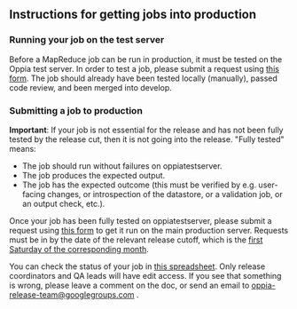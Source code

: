 ## Instructions for getting jobs into production

### Running your job on the test server

Before a MapReduce job can be run in production, it must be tested on the Oppia test server. In order to test a job, please submit a request using [this form](https://goo.gl/forms/XIj00RJ2h5L55XzU2). The job should already have been tested locally (manually), passed code review, and been merged into develop.

### Submitting a job to production

**Important**: If your job is not essential for the release and has not been fully tested by the release cut, then it is not going into the release. "Fully tested" means:
- The job should run without failures on oppiatestserver.
- The job produces the expected output.
- The job has the expected outcome (this must be verified by e.g. user-facing changes, or introspection of the datastore, or a validation job, or an output check, etc.).

Once your job has been fully tested on oppiatestserver, please submit a request using [this form](https://goo.gl/forms/6pNveYNJat9nSBRm1) to get it run on the main production server. Requests must be in by the date of the relevant release cutoff, which is the [first Saturday of the corresponding month](https://github.com/oppia/oppia/wiki/Release-Schedule).

You can check the status of your job in [this spreadsheet](https://docs.google.com/spreadsheets/d/1PAVWMxu7w-tOuJEzbixHRQL4GO34uHggbgQCcH1AXJg/edit#gid=0). Only release coordinators and QA leads will have edit access. If you see that something is wrong, please leave a comment on the doc, or send an email to oppia-release-team@googlegroups.com . 